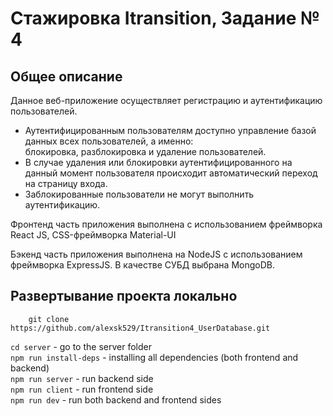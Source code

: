 # Стажировка Itransition, Задание № 4

## Общее описание

Данное веб-приложение осуществляет регистрацию и аутентификацию пользователей.<br/>
- Аутентифицированным пользователям доступно управление базой данных всех пользователей, а именно:<br/>
блокировка, разблокировка и удаление пользователей.<br/>
- В случае удаления или блокировки аутентифицированного на данный момент пользователя происходит автоматический переход на страницу входа.<br/>
- Заблокированные пользователи не могут выполнить аутентификацию.

Фронтенд часть приложения выполнена с использованием фреймворка React JS, CSS-фреймворка Material-UI

Бэкенд часть приложения выполнена на NodeJS с использованием фреймворка ExpressJS.
В качестве СУБД выбрана MongoDB.

## Развертывание проекта локально
```
    git clone https://github.com/alexsk529/Itransition4_UserDatabase.git
```
``` cd server ``` - go to the server folder <br/>
``` npm run install-deps ``` - installing all dependencies (both frontend and backend) <br/>
``` npm run server ``` - run backend side <br/>
``` npm run client ``` - run frontend side <br/>
``` npm run dev ``` - run both backend and frontend sides
